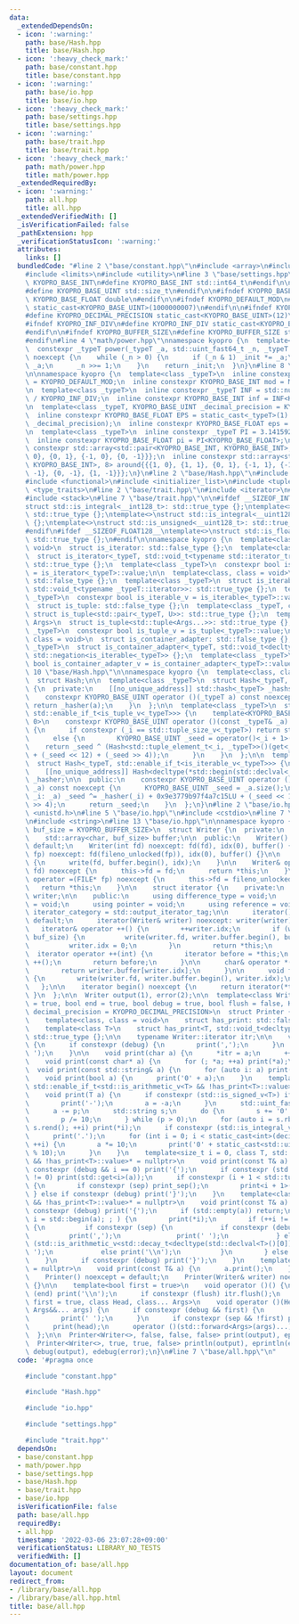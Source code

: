 ```yaml
---
data:
  _extendedDependsOn:
  - icon: ':warning:'
    path: base/Hash.hpp
    title: base/Hash.hpp
  - icon: ':heavy_check_mark:'
    path: base/constant.hpp
    title: base/constant.hpp
  - icon: ':warning:'
    path: base/io.hpp
    title: base/io.hpp
  - icon: ':heavy_check_mark:'
    path: base/settings.hpp
    title: base/settings.hpp
  - icon: ':warning:'
    path: base/trait.hpp
    title: base/trait.hpp
  - icon: ':heavy_check_mark:'
    path: math/power.hpp
    title: math/power.hpp
  _extendedRequiredBy:
  - icon: ':warning:'
    path: all.hpp
    title: all.hpp
  _extendedVerifiedWith: []
  _isVerificationFailed: false
  _pathExtension: hpp
  _verificationStatusIcon: ':warning:'
  attributes:
    links: []
  bundledCode: "#line 2 \"base/constant.hpp\"\n#include <array>\n#include <cstdint>\n\
    #include <limits>\n#include <utility>\n#line 3 \"base/settings.hpp\"\n\n#ifndef\
    \ KYOPRO_BASE_INT\n#define KYOPRO_BASE_INT std::int64_t\n#endif\n\n#ifndef KYOPRO_BASE_UINT\n\
    #define KYOPRO_BASE_UINT std::size_t\n#endif\n\n#ifndef KYOPRO_BASE_FLOAT\n#define\
    \ KYOPRO_BASE_FLOAT double\n#endif\n\n#ifndef KYOPRO_DEFAULT_MOD\n#define KYOPRO_DEFAULT_MOD\
    \ static_cast<KYOPRO_BASE_UINT>(1000000007)\n#endif\n\n#ifndef KYOPRO_DECIMAL_PRECISION\n\
    #define KYOPRO_DECIMAL_PRECISION static_cast<KYOPRO_BASE_UINT>(12)\n#endif\n\n\
    #ifndef KYOPRO_INF_DIV\n#define KYOPRO_INF_DIV static_cast<KYOPRO_BASE_UINT>(3)\n\
    #endif\n\n#ifndef KYOPRO_BUFFER_SIZE\n#define KYOPRO_BUFFER_SIZE static_cast<KYOPRO_BASE_UINT>(2048)\n\
    #endif\n#line 4 \"math/power.hpp\"\nnamespace kyopro {\n  template<class _typeT>\n\
    \  constexpr _typeT power(_typeT _a, std::uint_fast64_t _n, _typeT _init = 1)\
    \ noexcept {\n    while (_n > 0) {\n      if (_n & 1) _init *= _a;\n      _a *=\
    \ _a;\n      _n >>= 1;\n    }\n    return _init;\n  }\n}\n#line 8 \"base/constant.hpp\"\
    \n\nnamespace kyopro {\n  template<class _typeT>\n  inline constexpr _typeT MOD\
    \ = KYOPRO_DEFAULT_MOD;\n  inline constexpr KYOPRO_BASE_INT mod = MOD<KYOPRO_BASE_INT>;\n\
    \n  template<class _typeT>\n  inline constexpr _typeT INF = std::numeric_limits<_typeT>::max()\
    \ / KYOPRO_INF_DIV;\n  inline constexpr KYOPRO_BASE_INT inf = INF<KYOPRO_BASE_INT>;\n\
    \n  template<class _typeT, KYOPRO_BASE_UINT _decimal_precision = KYOPRO_DECIMAL_PRECISION>\n\
    \  inline constexpr KYOPRO_BASE_FLOAT EPS = static_cast<_typeT>(1) / power(static_cast<std::uint_fast64_t>(10),\
    \ _decimal_precision);\n  inline constexpr KYOPRO_BASE_FLOAT eps = EPS<KYOPRO_BASE_FLOAT>;\n\
    \n  template<class _typeT>\n  inline constexpr _typeT PI = 3.14159265358979323846;\n\
    \  inline constexpr KYOPRO_BASE_FLOAT pi = PI<KYOPRO_BASE_FLOAT>;\n\n  inline\
    \ constexpr std::array<std::pair<KYOPRO_BASE_INT, KYOPRO_BASE_INT>, 4> beside{{{1,\
    \ 0}, {0, 1}, {-1, 0}, {0, -1}}};\n  inline constexpr std::array<std::pair<KYOPRO_BASE_INT,\
    \ KYOPRO_BASE_INT>, 8> around{{{1, 0}, {1, 1}, {0, 1}, {-1, 1}, {-1, 0}, {-1,\
    \ -1}, {0, -1}, {1, -1}}};\n}\n#line 2 \"base/Hash.hpp\"\n#include <cstddef>\n\
    #include <functional>\n#include <initializer_list>\n#include <tuple>\n#include\
    \ <type_traits>\n#line 2 \"base/trait.hpp\"\n#include <iterator>\n#include <queue>\n\
    #include <stack>\n#line 7 \"base/trait.hpp\"\n\n#ifdef __SIZEOF_INT128__\ntemplate<>\n\
    struct std::is_integral<__int128_t>: std::true_type {};\ntemplate<>\nstruct std::is_signed<__int128_t>:\
    \ std::true_type {};\ntemplate<>\nstruct std::is_integral<__uint128_t>: std::true_type\
    \ {};\ntemplate<>\nstruct std::is_unsigned<__uint128_t>: std::true_type {};\n\
    #endif\n#ifdef __SIZEOF_FLOAT128__\ntemplate<>\nstruct std::is_floating_point<__float128>:\
    \ std::true_type {};\n#endif\n\nnamespace kyopro {\n  template<class, class =\
    \ void>\n  struct is_iterator: std::false_type {};\n  template<class _typeT>\n\
    \  struct is_iterator<_typeT, std::void_t<typename std::iterator_traits<_typeT>::iterator_category>>:\
    \ std::true_type {};\n  template<class _typeT>\n  constexpr bool is_iterator_v\
    \ = is_iterator<_typeT>::value;\n\n  template<class, class = void>\n  struct is_iterable:\
    \ std::false_type {};\n  template<class _typeT>\n  struct is_iterable<_typeT,\
    \ std::void_t<typename _typeT::iterator>>: std::true_type {};\n  template<class\
    \ _typeT>\n  constexpr bool is_iterable_v = is_iterable<_typeT>::value;\n\n  template<class>\n\
    \  struct is_tuple: std::false_type {};\n  template<class _typeT, class U>\n \
    \ struct is_tuple<std::pair<_typeT, U>>: std::true_type {};\n  template<class...\
    \ Args>\n  struct is_tuple<std::tuple<Args...>>: std::true_type {};\n  template<class\
    \ _typeT>\n  constexpr bool is_tuple_v = is_tuple<_typeT>::value;\n\n  template<class,\
    \ class = void>\n  struct is_container_adapter: std::false_type {};\n  template<class\
    \ _typeT>\n  struct is_container_adapter<_typeT, std::void_t<decltype(std::empty(std::declval<_typeT>()))>>:\
    \ std::negation<is_iterable<_typeT>> {};\n  template<class _typeT>\n  constexpr\
    \ bool is_container_adapter_v = is_container_adapter<_typeT>::value;\n}\n#line\
    \ 10 \"base/Hash.hpp\"\n\nnamespace kyopro {\n  template<class, class = void>\n\
    \  struct Hash;\n\n  template<class _typeT>\n  struct Hash<_typeT, std::enable_if_t<std::is_scalar_v<_typeT>>>\
    \ {\n  private:\n    [[no_unique_address]] std::hash<_typeT> _hashser;\n\n  public:\n\
    \    constexpr KYOPRO_BASE_UINT operator ()(_typeT a) const noexcept {\n     \
    \ return _hasher(a);\n    }\n  };\n\n  template<class _typeT>\n  struct Hash<_typeT,\
    \ std::enable_if_t<is_tuple_v<_typeT>>> {\n    template<KYOPRO_BASE_UINT _i =\
    \ 0>\n    constexpr KYOPRO_BASE_UINT operator ()(const _typeT& _a) const noexcept\
    \ {\n      if constexpr (_i == std::tuple_size_v<_typeT>) return std::tuple_size_v<_typeT>;\n\
    \      else {\n        KYOPRO_BASE_UINT _seed = operator()<_i + 1>(_a);\n    \
    \    return _seed ^ (Hash<std::tuple_element_t<_i, _typeT>>()(get<_i>(_a)) + 0x9e3779b97f4a7c15LU\
    \ + (_seed << 12) + (_seed >> 4));\n      }\n    }\n  };\n\n  template<class _typeT>\n\
    \  struct Hash<_typeT, std::enable_if_t<is_iterable_v<_typeT>>> {\n  private:\n\
    \    [[no_unique_address]] Hash<decltype(*std::begin(std::declval<_typeT>()))>\
    \ _hasher;\n\n  public:\n    constexpr KYOPRO_BASE_UINT operator ()(const _typeT&\
    \ _a) const noexcept {\n      KYOPRO_BASE_UINT _seed = _a.size();\n      for (auto&\
    \ _i: _a) _seed ^= _hasher(_i) + 0x9e3779b97f4a7c15LU + (_seed << 12) + (_seed\
    \ >> 4);\n      return _seed;\n    }\n  };\n}\n#line 2 \"base/io.hpp\"\n#include\
    \ <unistd.h>\n#line 5 \"base/io.hpp\"\n#include <cstdio>\n#line 7 \"base/io.hpp\"\
    \n#include <string>\n#line 13 \"base/io.hpp\"\n\nnamespace kyopro {\n  template<KYOPRO_BASE_UINT\
    \ buf_size = KYOPRO_BUFFER_SIZE>\n  struct Writer {\n  private:\n    int fd, idx;\n\
    \    std::array<char, buf_size> buffer;\n\n  public:\n    Writer() noexcept =\
    \ default;\n    Writer(int fd) noexcept: fd(fd), idx(0), buffer() {}\n    Writer(FILE*\
    \ fp) noexcept: fd(fileno_unlocked(fp)), idx(0), buffer() {}\n\n    ~Writer()\
    \ {\n      write(fd, buffer.begin(), idx);\n    }\n\n    Writer& operator =(int\
    \ fd) noexcept {\n      this->fd = fd;\n      return *this;\n    }\n    Writer&\
    \ operator =(FILE* fp) noexcept {\n      this->fd = fileno_unlocked(fp);\n   \
    \   return *this;\n    }\n\n    struct iterator {\n    private:\n      Writer&\
    \ writer;\n\n    public:\n      using difference_type = void;\n      using value_type\
    \ = void;\n      using pointer = void;\n      using reference = void;\n      using\
    \ iterator_category = std::output_iterator_tag;\n\n      iterator() noexcept =\
    \ default;\n      iterator(Writer& writer) noexcept: writer(writer) {}\n\n   \
    \   iterator& operator ++() {\n        ++writer.idx;\n        if (writer.idx ==\
    \ buf_size) {\n          write(writer.fd, writer.buffer.begin(), buf_size);\n\
    \          writer.idx = 0;\n        }\n        return *this;\n      }\n\n    \
    \  iterator operator ++(int) {\n        iterator before = *this;\n        operator\
    \ ++();\n        return before;\n      }\n\n      char& operator *() const {\n\
    \        return writer.buffer[writer.idx];\n      }\n\n      void flush() const\
    \ {\n        write(writer.fd, writer.buffer.begin(), writer.idx);\n      }\n \
    \   };\n\n    iterator begin() noexcept {\n      return iterator(*this);\n   \
    \ }\n  };\n\n  Writer output(1), error(2);\n\n  template<class Writer, bool sep\
    \ = true, bool end = true, bool debug = true, bool flush = false, KYOPRO_BASE_UINT\
    \ decimal_precision = KYOPRO_DECIMAL_PRECISION>\n  struct Printer {\n  private:\n\
    \    template<class, class = void>\n    struct has_print: std::false_type {};\n\
    \    template<class T>\n    struct has_print<T, std::void_t<decltype(T::print)>>:\
    \ std::true_type {};\n\n    typename Writer::iterator itr;\n\n    void print_sep()\
    \ {\n      if constexpr (debug) {\n        print(',');\n      }\n      print('\
    \ ');\n    }\n\n    void print(char a) {\n      *itr = a;\n      ++itr;\n    }\n\
    \    void print(const char* a) {\n      for (; *a; ++a) print(*a);\n    }\n  \
    \  void print(const std::string& a) {\n      for (auto i: a) print(i);\n    }\n\
    \    void print(bool a) {\n      print('0' + a);\n    }\n    template<class T,\
    \ std::enable_if_t<std::is_arithmetic_v<T> && !has_print<T>::value>* = nullptr>\n\
    \    void print(T a) {\n      if constexpr (std::is_signed_v<T>) if (a < 0) {\n\
    \        print('-');\n        a = -a;\n      }\n      std::uint_fast64_t p = a;\n\
    \      a -= p;\n      std::string s;\n      do {\n        s += '0' + p % 10;\n\
    \        p /= 10;\n      } while (p > 0);\n      for (auto i = s.rbegin(); i !=\
    \ s.rend(); ++i) print(*i);\n      if constexpr (std::is_integral_v<T>) return;\n\
    \      print('.');\n      for (int i = 0; i < static_cast<int>(decimal_precision);\
    \ ++i) {\n        a *= 10;\n        print('0' + static_cast<std::uint_fast64_t>(a)\
    \ % 10);\n      }\n    }\n    template<size_t i = 0, class T, std::enable_if_t<is_tuple_v<T>\
    \ && !has_print<T>::value>* = nullptr>\n    void print(const T& a) {\n      if\
    \ constexpr (debug && i == 0) print('{');\n      if constexpr (std::tuple_size_v<T>\
    \ != 0) print(std::get<i>(a));\n      if constexpr (i + 1 < std::tuple_size_v<T>)\
    \ {\n        if constexpr (sep) print_sep();\n        print<i + 1>(a);\n     \
    \ } else if constexpr (debug) print('}');\n    }\n    template<class T, std::enable_if_t<is_iterable_v<T>\
    \ && !has_print<T>::value>* = nullptr>\n    void print(const T& a) {\n      if\
    \ constexpr (debug) print('{');\n      if (std::empty(a)) return;\n      for (auto\
    \ i = std::begin(a); ; ) {\n        print(*i);\n        if (++i != std::end(a))\
    \ {\n          if constexpr (sep) {\n            if constexpr (debug) {\n    \
    \          print(',');\n              print(' ');\n            } else if constexpr\
    \ (std::is_arithmetic_v<std::decay_t<decltype(std::declval<T>()[0])>>) print('\
    \ ');\n            else print('\\n');\n          }\n        } else break;\n  \
    \    }\n      if constexpr (debug) print('}');\n    }\n    template<class T, std::enable_if_t<has_print<T>::value>*\
    \ = nullptr>\n    void print(const T& a) {\n      a.print();\n    }\n\n  public:\n\
    \    Printer() noexcept = default;\n    Printer(Writer& writer) noexcept: itr(writer.begin())\
    \ {}\n\n    template<bool first = true>\n    void operator ()() {\n      if constexpr\
    \ (end) print('\\n');\n      if constexpr (flush) itr.flush();\n    }\n    template<bool\
    \ first = true, class Head, class... Args>\n    void operator ()(Head&& head,\
    \ Args&&... args) {\n      if constexpr (debug && first) {\n        print('#');\n\
    \        print(' ');\n      }\n      if constexpr (sep && !first) print_sep();\n\
    \      print(head);\n      operator ()(std::forward<Args>(args)...);\n    }\n\
    \  };\n\n  Printer<Writer<>, false, false, false> print(output), eprint(error);\n\
    \  Printer<Writer<>, true, true, false> println(output), eprintln(error);\n  Printer<Writer<>>\
    \ debug(output), edebug(error);\n}\n#line 7 \"base/all.hpp\"\n"
  code: '#pragma once

    #include "constant.hpp"

    #include "Hash.hpp"

    #include "io.hpp"

    #include "settings.hpp"

    #include "trait.hpp"'
  dependsOn:
  - base/constant.hpp
  - math/power.hpp
  - base/settings.hpp
  - base/Hash.hpp
  - base/trait.hpp
  - base/io.hpp
  isVerificationFile: false
  path: base/all.hpp
  requiredBy:
  - all.hpp
  timestamp: '2022-03-06 23:07:28+09:00'
  verificationStatus: LIBRARY_NO_TESTS
  verifiedWith: []
documentation_of: base/all.hpp
layout: document
redirect_from:
- /library/base/all.hpp
- /library/base/all.hpp.html
title: base/all.hpp
---
```

